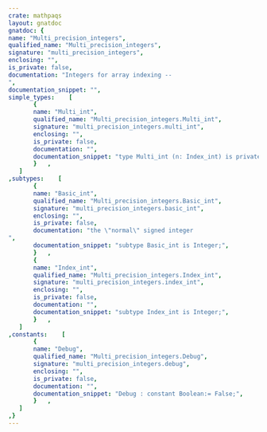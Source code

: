 ```yaml
---
crate: mathpaqs
layout: gnatdoc
gnatdoc: {
name: "Multi_precision_integers",
qualified_name: "Multi_precision_integers",
signature: "multi_precision_integers",
enclosing: "",
is_private: false,
documentation: "Integers for array indexing --",
documentation_snippet: "",
simple_types:    [
       {
       name: "Multi_int",
       qualified_name: "Multi_precision_integers.Multi_int",
       signature: "multi_precision_integers.multi_int",
       enclosing: "",
       is_private: false,
       documentation: "",
       documentation_snippet: "type Multi_int (n: Index_int) is private;",
       }   ,
   ]
,subtypes:    [
       {
       name: "Basic_int",
       qualified_name: "Multi_precision_integers.Basic_int",
       signature: "multi_precision_integers.basic_int",
       enclosing: "",
       is_private: false,
       documentation: "the \"normal\" signed integer",
       documentation_snippet: "subtype Basic_int is Integer;",
       }   ,
       {
       name: "Index_int",
       qualified_name: "Multi_precision_integers.Index_int",
       signature: "multi_precision_integers.index_int",
       enclosing: "",
       is_private: false,
       documentation: "",
       documentation_snippet: "subtype Index_int is Integer;",
       }   ,
   ]
,constants:    [
       {
       name: "Debug",
       qualified_name: "Multi_precision_integers.Debug",
       signature: "multi_precision_integers.debug",
       enclosing: "",
       is_private: false,
       documentation: "",
       documentation_snippet: "Debug : constant Boolean:= False;",
       }   ,
   ]
,}
---
```

